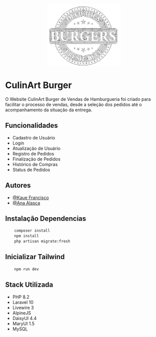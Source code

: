 <p align="center"><img src="/public/image/logo.png" height="200" alt="Logo"></p>

# CulinArt Burger

O Website CulinArt Burger de Vendas de Hamburgueria foi criado para facilitar o processo de vendas, desde a seleção dos pedidos até o acompanhamento da situação da entrega.

## Funcionalidades

-   Cadastro de Usuário
-   Login
-   Atualização de Usuário
-   Registro de Pedidos
-   Finalização de Pedidos
-   Histórico de Compras
-   Status de Pedidos

## Autores

-   [@Kaue Francisco](https://github.com/kaue-f)
-   [@Ana Alasca](https://github.com/Ana-alasca)

## Instalação Dependencias

```bash
    composer install
    npm install
    php artisan migrate:fresh
```

## Inicializar Tailwind

```bash
    npm run dev
```

## Stack Utilizada

-   PHP 8.2
-   Laravel 10
-   Livewire 3
-   AlpineJS
-   DaisyUI 4.4
-   MaryUI 1.5
-   MySQL

<!--## Screenshots

![App Screenshot](https://via.placeholder.com/468x300?text=App+Screenshot+Here)
--!>
